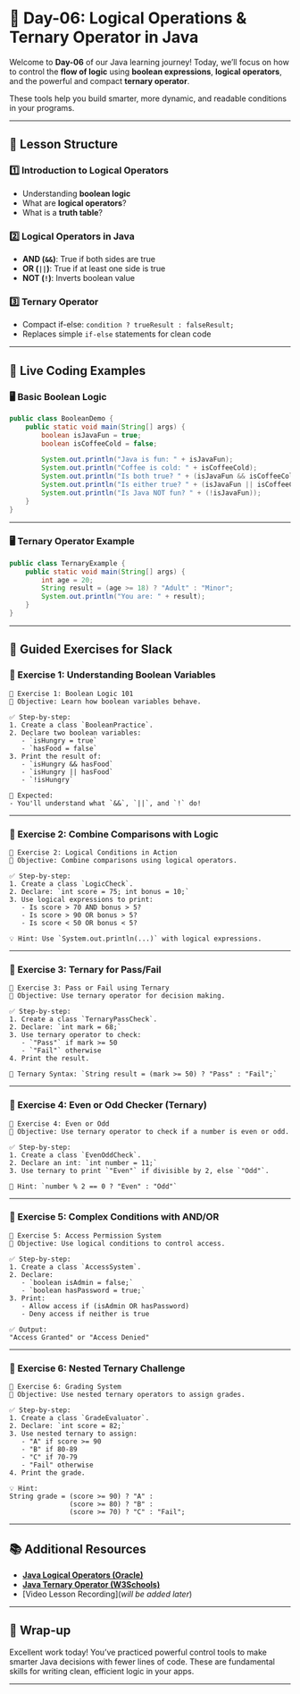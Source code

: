 # **📘 Day-06: Logical Operations & Ternary Operator in Java**  
Welcome to **Day-06** of our Java learning journey! Today, we’ll focus on how to control the **flow of logic** using **boolean expressions**, **logical operators**, and the powerful and compact **ternary operator**.

These tools help you build smarter, more dynamic, and readable conditions in your programs.

---

## **📌 Lesson Structure**
### **1️⃣ Introduction to Logical Operators**
- Understanding **boolean logic**
- What are **logical operators**?
- What is a **truth table**?

### **2️⃣ Logical Operators in Java**
- **AND (`&&`)**: True if both sides are true
- **OR (`||`)**: True if at least one side is true
- **NOT (`!`)**: Inverts boolean value

### **3️⃣ Ternary Operator**
- Compact if-else: `condition ? trueResult : falseResult;`
- Replaces simple `if-else` statements for clean code

---

## **📜 Live Coding Examples**

### **🖥️ Basic Boolean Logic**
```java
public class BooleanDemo {
    public static void main(String[] args) {
        boolean isJavaFun = true;
        boolean isCoffeeCold = false;

        System.out.println("Java is fun: " + isJavaFun);
        System.out.println("Coffee is cold: " + isCoffeeCold);
        System.out.println("Is both true? " + (isJavaFun && isCoffeeCold));
        System.out.println("Is either true? " + (isJavaFun || isCoffeeCold));
        System.out.println("Is Java NOT fun? " + (!isJavaFun));
    }
}
```

---

### **🖥️ Ternary Operator Example**
```java
public class TernaryExample {
    public static void main(String[] args) {
        int age = 20;
        String result = (age >= 18) ? "Adult" : "Minor";
        System.out.println("You are: " + result);
    }
}
```

---

## **🎯 Guided Exercises for Slack**

### **🧪 Exercise 1: Understanding Boolean Variables**
```plaintext
🚀 Exercise 1: Boolean Logic 101
🧠 Objective: Learn how boolean variables behave.

✅ Step-by-step:
1. Create a class `BooleanPractice`.
2. Declare two boolean variables:
   - `isHungry = true`
   - `hasFood = false`
3. Print the result of:
   - `isHungry && hasFood`
   - `isHungry || hasFood`
   - `!isHungry`

🎉 Expected:
- You'll understand what `&&`, `||`, and `!` do!
```

---

### **🧪 Exercise 2: Combine Comparisons with Logic**
```plaintext
🚀 Exercise 2: Logical Conditions in Action
🧠 Objective: Combine comparisons using logical operators.

✅ Step-by-step:
1. Create a class `LogicCheck`.
2. Declare: `int score = 75; int bonus = 10;`
3. Use logical expressions to print:
   - Is score > 70 AND bonus > 5?
   - Is score > 90 OR bonus > 5?
   - Is score < 50 OR bonus < 5?

💡 Hint: Use `System.out.println(...)` with logical expressions.
```

---

### **🧪 Exercise 3: Ternary for Pass/Fail**
```plaintext
🚀 Exercise 3: Pass or Fail using Ternary
🧠 Objective: Use ternary operator for decision making.

✅ Step-by-step:
1. Create a class `TernaryPassCheck`.
2. Declare: `int mark = 68;`
3. Use ternary operator to check:
   - `"Pass"` if mark >= 50
   - `"Fail"` otherwise
4. Print the result.

🧪 Ternary Syntax: `String result = (mark >= 50) ? "Pass" : "Fail";`
```

---

### **🧪 Exercise 4: Even or Odd Checker (Ternary)**
```plaintext
🚀 Exercise 4: Even or Odd
🧠 Objective: Use ternary operator to check if a number is even or odd.

✅ Step-by-step:
1. Create a class `EvenOddCheck`.
2. Declare an int: `int number = 11;`
3. Use ternary to print `"Even"` if divisible by 2, else `"Odd"`.

📌 Hint: `number % 2 == 0 ? "Even" : "Odd"`
```

---

### **🧪 Exercise 5: Complex Conditions with AND/OR**
```plaintext
🚀 Exercise 5: Access Permission System
🧠 Objective: Use logical conditions to control access.

✅ Step-by-step:
1. Create a class `AccessSystem`.
2. Declare:
   - `boolean isAdmin = false;`
   - `boolean hasPassword = true;`
3. Print:
   - Allow access if (isAdmin OR hasPassword)
   - Deny access if neither is true

✅ Output:
"Access Granted" or "Access Denied"
```

---

### **🧪 Exercise 6: Nested Ternary Challenge**
```plaintext
🚀 Exercise 6: Grading System
🧠 Objective: Use nested ternary operators to assign grades.

✅ Step-by-step:
1. Create a class `GradeEvaluator`.
2. Declare: `int score = 82;`
3. Use nested ternary to assign:
   - "A" if score >= 90
   - "B" if 80-89
   - "C" if 70-79
   - "Fail" otherwise
4. Print the grade.

💡 Hint:
String grade = (score >= 90) ? "A" :
               (score >= 80) ? "B" :
               (score >= 70) ? "C" : "Fail";
```

---

## **📚 Additional Resources**
- **[Java Logical Operators (Oracle)](https://docs.oracle.com/javase/tutorial/java/nutsandbolts/opsummary.html)**  
- **[Java Ternary Operator (W3Schools)](https://www.w3schools.com/java/java_conditions.asp)**  
- [Video Lesson Recording](_will be added later_)  

---

## 🚀 Wrap-up
Excellent work today! You’ve practiced powerful control tools to make smarter Java decisions with fewer lines of code. These are fundamental skills for writing clean, efficient logic in your apps.

---
